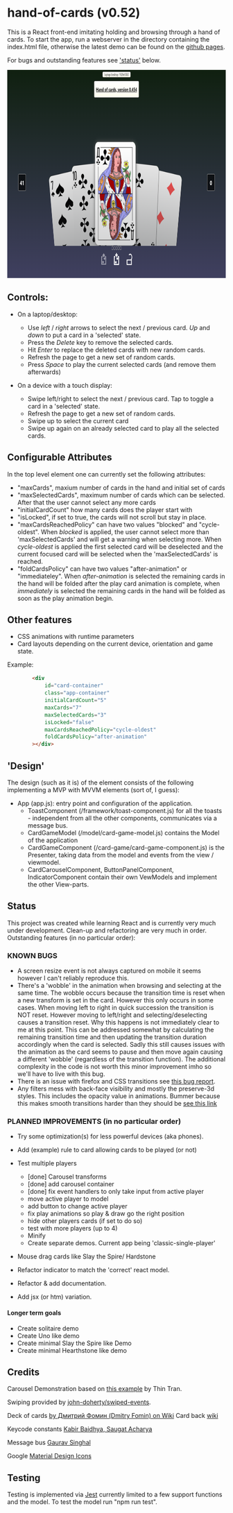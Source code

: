 # hand-of-cards (v0.52)
This is a React front-end imitating holding and browsing through a hand of cards. To start the app, run a webserver in the directory containing the index.html file, otherwise the latest demo can be found on the [github pages](https://pointlesspun.github.io/hand-of-cards/).

For bugs and outstanding features see ['status'](#Status) below.

<center>
    <img src="./data/screenshot.png" width="768" height="480"/>
</center>

## Controls:
* On a laptop/desktop: 
    * Use _left_ / _right_ arrows to select the next / previous card. _Up_ and _down_ to put a card in a 'selected' state.
    * Press the _Delete_ key to remove the selected cards.
    * Hit _Enter_ to replace the deleted cards with new random cards.
    * Refresh the page to get a new set of random cards.
    * Press _Space_ to play the current selected cards (and remove them afterwards)

* On a device with a touch display:
    * Swipe left/right to select the next / previous card. Tap to toggle a card in a 'selected' state.
    * Refresh the page to get a new set of random cards.
    * Swipe up to select the current card
    * Swipe up again on an already selected card to play all the selected cards.

## Configurable Attributes
In the top level element one can currently set the following attributes:

* "maxCards", maxium number of cards in the hand and initial set of cards
* "maxSelectedCards", maximum number of cards which can be selected. After that the user cannot select any more cards
* "initialCardCount" how many cards does the player start with 
* "isLocked", if set to true, the cards will not scroll but stay in place.
* "maxCardsReachedPolicy" can have two values "blocked" and "cycle-oldest". When _blocked_ is applied, the user cannot select more than 'maxSelectedCards' and will get a warning when selecting more. When _cycle-oldest_ is applied the first selected card will be deselected and the current focused card will be selected when the 'maxSelectedCards' is reached.
* "foldCardsPolicy" can have two values "after-animation" or "immediateley". When _after-animation_ is selected the remaining cards in the hand will be folded after the play card animation is complete, when _immediately_ is selected the remaining cards in the hand will be folded as soon as the play animation begin.

## Other features

* CSS animations with runtime parameters
* Card layouts depending on the current device, orientation and game state.

Example:
```html
        <div
            id="card-container"
            class="app-container"
            initialCardCount="5"
            maxCards="7"
            maxSelectedCards="3"
            isLocked="false"
            maxCardsReachedPolicy="cycle-oldest"
            foldCardsPolicy="after-animation"
        ></div>
```

## 'Design'

The design (such as it is) of the element consists of the following implementing a MVP with MVVM elements (sort of, I guess):

* App (app.js): entry point and configuration of the application.
  * ToastComponent (/framework/toast-component.js) for all the toasts - independent from all the other components, communicates via a message bus.
  * CardGameModel (/model/card-game-model.js) contains the Model of the application
  * CardGameComponent (/card-game/card-game-component.js) is the Presenter, taking data from the model and events from the view / viewmodel.
  * CardCarouselComponent, ButtonPanelComponent, IndicatorComponent contain their own VewModels and implement the other View-parts.

## Status

This project was created while learning React and is currently very much under development. Clean-up and refactoring are very much in order. Outstanding features (in no particular order):

### KNOWN BUGS
* A screen resize event is not always captured on mobile it seems however I can't reliably reproduce this.
* There's a 'wobble' in the animation when browsing and selecting at the same time. The wobble occurs because the transition time is reset when a new transform is set in
  the card. However this only occurs in some cases. When moving left to right in quick succession the transition is NOT reset. However moving to left/right and selecting/deselecting causes a transition reset. Why this happens is not immediately clear to me at this point. This can be addressed somewhat by calculating the remaining transition time and then updating the transition duration accordingly when the card is selected. Sadly this still causes issues with the animation as the card seems to pause and then move again causing a different 'wobble' (regardless of the transition function). The additional complexity in the code is not worth this minor improvement imho so we'll have to live with this bug. 
* There is an issue with firefox and CSS transitions see [this bug report](https://bugzilla.mozilla.org/show_bug.cgi?id=1757164).
* Any filters mess with back-face visibility and mostly the preserve-3d styles. This includes the opacity value in animations. Bummer because this makes smooth transitions harder than they should be  [see this link](https://dev.to/skymax/backface-visibility-doesn-t-work-when-used-together-with-an-animation-11hf)

### PLANNED IMPROVEMENTS (in no particular order) 

* Try some optimization(s) for less powerful devices (aka phones).
* Add (example) rule to card allowing cards to be played (or not)
* Test multiple players
  * [done] Carousel transforms
  * [done] add carousel container
  * [done] fix event handlers to only take input from active player
  * move active player to model
  * add button to change active player
  * fix play animations so play & draw go the right position
  * hide other players cards (if set to do so)
  * test with more players (up to 4)
  * Minify
  * Create separate demos. Current app being 'classic-single-player'
  
* Mouse drag cards like Slay the Spire/ Hardstone
* Refactor indicator to match the 'correct' react model.
* Refactor & add documentation.
* Add jsx (or htm) variation.

#### Longer term goals

* Create solitaire demo
* Create Uno like demo
* Create minimal Slay the Spire like Demo
* Create minimal Hearthstone like demo

## Credits

Carousel Demonstration based on [this example](https://medium.com/tinyso/how-to-create-the-responsive-and-swipeable-carousel-slider-component-in-react-99f433364aa0")  by Thin Tran.
    
Swiping provided by [john-doherty/swiped-events](https://github.com/john-doherty/swiped-events).

Deck of cards [by Дмитрий Фомин (Dmitry Fomin) on Wiki](https://en.wikipedia.org/wiki/File:Atlasnye_playing_cards_deck.svg.) 
Card back [wiki](https://commons.wikimedia.org/wiki/File:%D0%90%D1%82%D0%BB%D0%B0%D1%81%D0%BD%D0%B0%D1%8F_%D0%BA%D0%BE%D0%BB%D0%BE%D0%B4%D0%B0_%D1%8D%D0%BA%D1%81%D1%82%D1%80%D0%B0_%D1%80%D1%83%D0%B1%D0%B0%D1%88%D0%BA%D0%B0.jpg)

Keycode constants [Kabir Baidhya, Saugat Acharya](https://github.com/kabirbaidhya/keycode-js#usage)

Message bus [Gaurav Singhal](https://www.pluralsight.com/guides/how-to-communicate-between-independent-components-in-reactjs)

Google [Material Design Icons](https://google.github.io/material-design-icons/)

## Testing

Testing is implemented via [Jest](https://jestjs.io/) currently limited to a few support functions and the model. To test the model run "npm run test".
